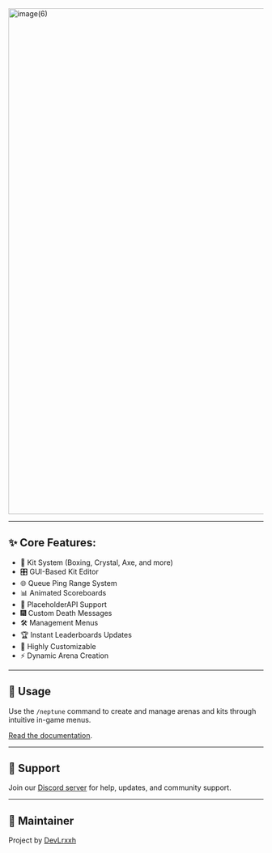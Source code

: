 <img width="2000" height="1000" alt="image(6)" src="https://github.com/user-attachments/assets/76ecdb11-ead6-4598-9d0c-4327503df5ec" />

---

## ✨ Core Features:
- 🥊 Kit System (Boxing, Crystal, Axe, and more)
- 🎛️ GUI-Based Kit Editor
- 🌐 Queue Ping Range System
- 📊 Animated Scoreboards
- 🧩 PlaceholderAPI Support 
- 🎆 Custom Death Messages
- 🛠️ Management Menus 
- 🏆 Instant Leaderboards Updates
- 🧩 Highly Customizable 
- ⚡ Dynamic Arena Creation
---

## 🧪 Usage

Use the `/neptune` command to create and manage arenas and kits through intuitive in-game menus.

[Read the documentation](./docs/README.md).

---

## 💬 Support

Join our [Discord server](https://discord.gg/f6rUtpy6y4) for help, updates, and community support.

---

## 👤 Maintainer

Project by [DevLrxxh](https://github.com/Devlrxxh)
